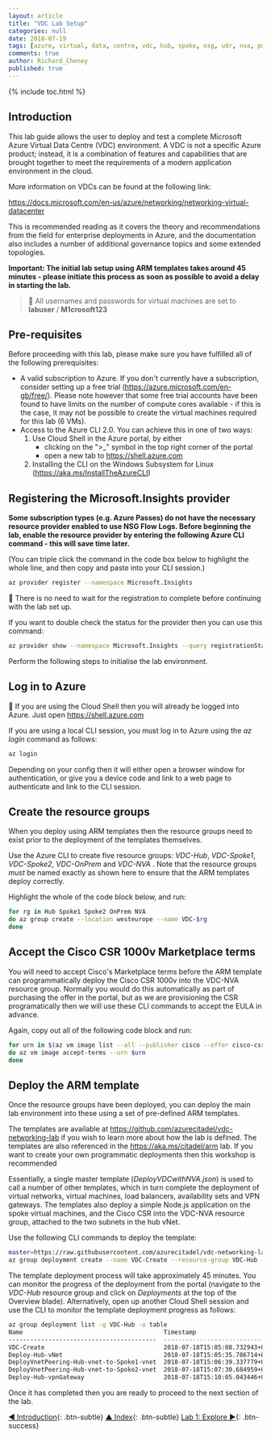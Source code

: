 ```yaml
---
layout: article
title: "VDC Lab Setup"
categories: null
date: 2018-07-19
tags: [azure, virtual, data, centre, vdc, hub, spoke, nsg, udr, nva, policy, rbac]
comments: true
author: Richard_Cheney
published: true
---
```


{% include toc.html %}

## Introduction

This lab guide allows the user to deploy and test a complete Microsoft Azure Virtual Data Centre (VDC) environment. A VDC is not a specific Azure product; instead, it is a combination of features and capabilities that are brought together to meet the requirements of a modern application environment in the cloud.

More information on VDCs can be found at the following link:

<https://docs.microsoft.com/en-us/azure/networking/networking-virtual-datacenter>

This is recommended reading as it covers the theory and recommendations from the field for enterprise deployments in Azure, and the documentation also includes a number of additional governance topics and some extended topologies.

**Important: The initial lab setup using ARM templates takes around 45 minutes - please initiate this process as soon as possible to avoid a delay in starting the lab.**

> **💬** All usernames and passwords for virtual machines are set to **labuser** / **M1crosoft123**

## Pre-requisites

Before proceeding with this lab, please make sure you have fulfilled all of the following prerequisites:

* A valid subscription to Azure. If you don't currently have a subscription, consider setting up a free trial (<https://azure.microsoft.com/en-gb/free/>). Please note however that some free trial accounts have been found to have limits on the number of compute cores available - if this is the case, it may not be possible to create the virtual machines required for this lab (6 VMs).
* Access to the Azure CLI 2.0. You can achieve this in one of two ways:
    1. Use Cloud Shell in the Azure portal, by either
        * clicking on the ">_" symbol in the top right corner of the portal
        * open a new tab to <https://shell.azure.com>
    1. Installing the CLI on the Windows Subsystem for Linux (<https://aka.ms/InstallTheAzureCLI>)

## Registering the Microsoft.Insights provider

**Some subscription types (e.g. Azure Passes) do not have the necessary resource provider enabled to use NSG Flow Logs. Before beginning the lab, enable the resource provider by entering the following Azure CLI command - this will save time later.**

(You can triple click the command in the code box below to highlight the whole line, and then copy and paste into your CLI session.)

```bash
az provider register --namespace Microsoft.Insights
```

**💬** There is no need to wait for the registration to complete before continuing with the lab set up.

If you want to double check the status for the provider then you can use this command:

```bash
az provider show --namespace Microsoft.Insights --query registrationState --output tsv
```

Perform the following steps to initialise the lab environment.

## Log in to Azure

**💬** If you are using the Cloud Shell then you will already be logged into Azure. Just open <https://shell.azure.com>

If you are using a local CLI session, you must log in to Azure using the *az login* command as follows:

```bash
az login
```

Depending on your config then it will either open a browser window for authentication, or give you a device code and link to a web page to authenticate and link to the CLI session.

## Create the resource groups

When you deploy using ARM templates then the resource groups need to exist prior to the deployment of the templates themselves.

Use the Azure CLI to create five resource groups: *VDC-Hub*, *VDC-Spoke1*, *VDC-Spoke2*, *VDC-OnPrem* and *VDC-NVA* . Note that the resource groups *must* be named exactly as shown here to ensure that the ARM templates deploy correctly.

Highlight the whole of the code block below, and run:

```bash
for rg in Hub Spoke1 Spoke2 OnPrem NVA
do az group create --location westeurope --name VDC-$rg
done
```

## Accept the Cisco CSR 1000v Marketplace terms

You will need to accept Cisco's Marketplace terms before the ARM template can programmatically deploy the Cisco CSR 1000v into the VDC-NVA resource group.  Normally you would do this automatically as part of purchasing the offer in the portal, but as we are provisioning the CSR programatically then we will use these CLI commands to accept the EULA in advance.

Again, copy out all of the following code block and run:

```bash
for urn in $(az vm image list --all --publisher cisco --offer cisco-csr-1000v --sku 16_6 --query '[].urn' --output tsv)
do az vm image accept-terms --urn $urn
done
```

## Deploy the ARM template

Once the resource groups have been deployed, you can deploy the main lab environment into these using a set of pre-defined ARM templates.

The templates are available at <https://github.com/azurecitadel/vdc-networking-lab> if you wish to learn more about how the lab is defined.  The templates are also referenced in the <https://aka.ms/citadel/arm> lab.  If you want to create your own programmatic deployments then this workshop is recommended

Essentially, a single master template (*DeployVDCwithNVA.json*) is used to call a number of other templates, which in turn complete the deployment of virtual networks, virtual machines, load balancers, availability sets and VPN gateways. The templates also deploy a simple Node.js application on the spoke virtual machines, and the Cisco CSR into the VDC-NVA resource group, attached to the two subnets in the hub vNet.

Use the following CLI commands to deploy the template:

```bash
master=https://raw.githubusercontent.com/azurecitadel/vdc-networking-lab/master/DeployVDCwithNVA.json
az group deployment create --name VDC-Create --resource-group VDC-Hub --template-uri $master --verbose
```

The template deployment process will take approximately 45 minutes. You can monitor the progress of the deployment from the portal (navigate to the *VDC-Hub* resource group and click on *Deployments* at the top of the Overview blade). Alternatively, open up another Cloud Shell session and use the CLI to monitor the template deployment progress as follows:

```bash
az group deployment list -g VDC-Hub -o table
Name                                       Timestamp                         State
-----------------------------------------  --------------------------------  ---------
VDC-Create                                 2018-07-18T15:05:08.732943+00:00  Running
Deploy-Hub-vNet                            2018-07-18T15:05:35.786714+00:00  Succeeded
DeployVnetPeering-Hub-vnet-to-Spoke1-vnet  2018-07-18T15:06:39.337779+00:00  Succeeded
DeployVnetPeering-Hub-vnet-to-Spoke2-vnet  2018-07-18T15:07:30.684959+00:00  Succeeded
Deploy-Hub-vpnGateway                      2018-07-18T15:10:05.043446+00:00  Running
```

Once it has completed then you are ready to proceed to the next section of the lab.

[◄ Introduction](../intro){: .btn-subtle} [▲ Index](../#labs){: .btn-subtle} [Lab 1: Explore ►](../lab1){: .btn-success}